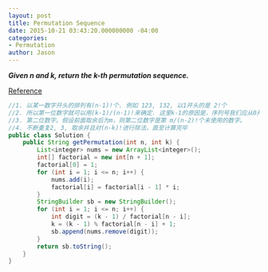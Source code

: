 ```yaml
---
layout: post
title: Permutation Sequence
date: 2015-10-21 03:43:20.000000000 -04:00
categories:
- Permutation
author: Jason
---
```

<p><strong><em>Given n and k, return the k-th permutation sequence.</em></strong><br />

<a href="http://blog.sina.com.cn/s/blog_eb52001d0102v1ss.html">Reference</a><br />

``` java
//1. 以某一数字开头的排列有(n-1)!个. 例如 123, 132, 以1开头的是 2!个
//2. 所以第一位数字就可以用(k-1)/(n-1)!来确定. 这里k-1的原因是，序列号我们应从0开始计算，否则在边界时无法计算。
//3. 第二位数字。假设前面取余后为m，则第二位数字是第 m/(n-2)!个未使用的数字。
//4. 不断重复2, 3, 取余并且对(n-k)!进行除法，直至计算完毕
public class Solution {
    public String getPermutation(int n, int k) {
        List<integer> nums = new ArrayList<integer>();
        int[] factorial = new int[n + 1];
        factorial[0] = 1;
        for (int i = 1; i <= n; i++) {
            nums.add(i);
            factorial[i] = factorial[i - 1] * i;
        }
        StringBuilder sb = new StringBuilder();
        for (int i = 1; i <= n; i++) {
            int digit = (k - 1) / factorial[n - i];
            k = (k - 1) % factorial[n - i] + 1;
            sb.append(nums.remove(digit));
        }
        return sb.toString();
    }
}
```

